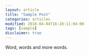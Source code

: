 ```yaml
---
layout: article
title: "Sample Post"
categories: articles
modified: 2018-04-04T16:28:11-04:00
tags: [sample]
disclaimer: true
---
```


Word, words and more words.
